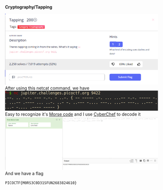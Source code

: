 **Cryptography/Tapping**

![](problem.png)\
After using this netcat command, we have\
![](check.png)\
Easy to recognize it's [Morse code](https://en.wikipedia.org/wiki/Morse_code) and I use [CyberChef](https://gchq.github.io/CyberChef) to decode it\
![](res.png)\
And we have a flag 
~~~
PICOCTF{M0RS3C0D31SFUN2683824610} 
~~~
